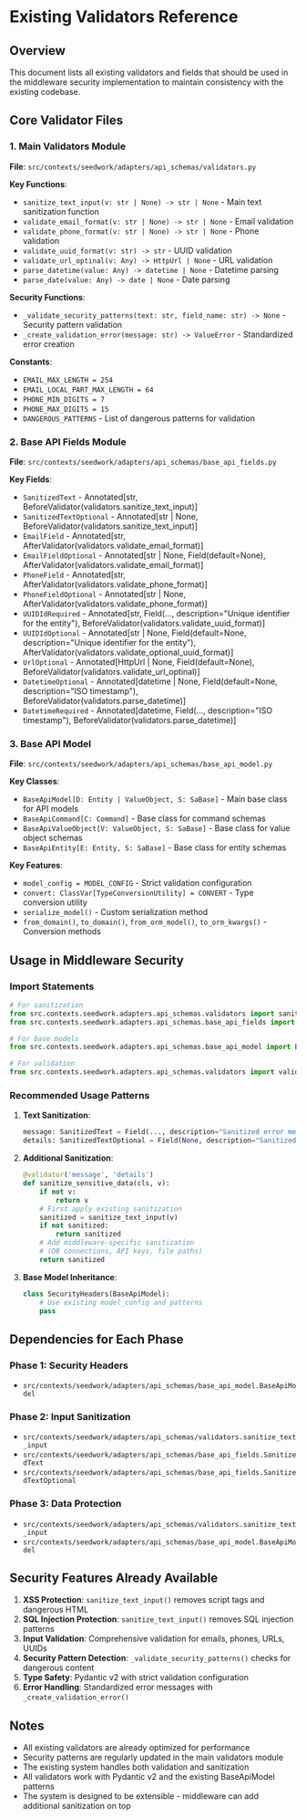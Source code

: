 # Existing Validators Reference

## Overview
This document lists all existing validators and fields that should be used in the middleware security implementation to maintain consistency with the existing codebase.

## Core Validator Files

### 1. Main Validators Module
**File**: `src/contexts/seedwork/adapters/api_schemas/validators.py`

**Key Functions**:
- `sanitize_text_input(v: str | None) -> str | None` - Main text sanitization function
- `validate_email_format(v: str | None) -> str | None` - Email validation
- `validate_phone_format(v: str | None) -> str | None` - Phone validation
- `validate_uuid_format(v: str) -> str` - UUID validation
- `validate_url_optinal(v: Any) -> HttpUrl | None` - URL validation
- `parse_datetime(value: Any) -> datetime | None` - Datetime parsing
- `parse_date(value: Any) -> date | None` - Date parsing

**Security Functions**:
- `_validate_security_patterns(text: str, field_name: str) -> None` - Security pattern validation
- `_create_validation_error(message: str) -> ValueError` - Standardized error creation

**Constants**:
- `EMAIL_MAX_LENGTH = 254`
- `EMAIL_LOCAL_PART_MAX_LENGTH = 64`
- `PHONE_MIN_DIGITS = 7`
- `PHONE_MAX_DIGITS = 15`
- `DANGEROUS_PATTERNS` - List of dangerous patterns for validation

### 2. Base API Fields Module
**File**: `src/contexts/seedwork/adapters/api_schemas/base_api_fields.py`

**Key Fields**:
- `SanitizedText` - Annotated[str, BeforeValidator(validators.sanitize_text_input)]
- `SanitizedTextOptional` - Annotated[str | None, BeforeValidator(validators.sanitize_text_input)]
- `EmailField` - Annotated[str, AfterValidator(validators.validate_email_format)]
- `EmailFieldOptional` - Annotated[str | None, Field(default=None), AfterValidator(validators.validate_email_format)]
- `PhoneField` - Annotated[str, AfterValidator(validators.validate_phone_format)]
- `PhoneFieldOptional` - Annotated[str | None, AfterValidator(validators.validate_phone_format)]
- `UUIDIdRequired` - Annotated[str, Field(..., description="Unique identifier for the entity"), BeforeValidator(validators.validate_uuid_format)]
- `UUIDIdOptional` - Annotated[str | None, Field(default=None, description="Unique identifier for the entity"), AfterValidator(validators.validate_optional_uuid_format)]
- `UrlOptional` - Annotated[HttpUrl | None, Field(default=None), BeforeValidator(validators.validate_url_optinal)]
- `DatetimeOptional` - Annotated[datetime | None, Field(default=None, description="ISO timestamp"), BeforeValidator(validators.parse_datetime)]
- `DatetimeRequired` - Annotated[datetime, Field(..., description="ISO timestamp"), BeforeValidator(validators.parse_datetime)]

### 3. Base API Model
**File**: `src/contexts/seedwork/adapters/api_schemas/base_api_model.py`

**Key Classes**:
- `BaseApiModel[D: Entity | ValueObject, S: SaBase]` - Main base class for API models
- `BaseApiCommand[C: Command]` - Base class for command schemas
- `BaseApiValueObject[V: ValueObject, S: SaBase]` - Base class for value object schemas
- `BaseApiEntity[E: Entity, S: SaBase]` - Base class for entity schemas

**Key Features**:
- `model_config = MODEL_CONFIG` - Strict validation configuration
- `convert: ClassVar[TypeConversionUtility] = CONVERT` - Type conversion utility
- `serialize_model()` - Custom serialization method
- `from_domain()`, `to_domain()`, `from_orm_model()`, `to_orm_kwargs()` - Conversion methods

## Usage in Middleware Security

### Import Statements
```python
# For sanitization
from src.contexts.seedwork.adapters.api_schemas.validators import sanitize_text_input
from src.contexts.seedwork.adapters.api_schemas.base_api_fields import SanitizedText, SanitizedTextOptional

# For base models
from src.contexts.seedwork.adapters.api_schemas.base_api_model import BaseApiModel

# For validation
from src.contexts.seedwork.adapters.api_schemas.validators import validate_email_format, validate_phone_format
```

### Recommended Usage Patterns

1. **Text Sanitization**:
   ```python
   message: SanitizedText = Field(..., description="Sanitized error message")
   details: SanitizedTextOptional = Field(None, description="Sanitized error details")
   ```

2. **Additional Sanitization**:
   ```python
   @validator('message', 'details')
   def sanitize_sensitive_data(cls, v):
       if not v:
           return v
       # First apply existing sanitization
       sanitized = sanitize_text_input(v)
       if not sanitized:
           return sanitized
       # Add middleware-specific sanitization
       # (DB connections, API keys, file paths)
       return sanitized
   ```

3. **Base Model Inheritance**:
   ```python
   class SecurityHeaders(BaseApiModel):
       # Use existing model_config and patterns
       pass
   ```

## Dependencies for Each Phase

### Phase 1: Security Headers
- `src/contexts/seedwork/adapters/api_schemas/base_api_model.BaseApiModel`

### Phase 2: Input Sanitization
- `src/contexts/seedwork/adapters/api_schemas/validators.sanitize_text_input`
- `src/contexts/seedwork/adapters/api_schemas/base_api_fields.SanitizedText`
- `src/contexts/seedwork/adapters/api_schemas/base_api_fields.SanitizedTextOptional`

### Phase 3: Data Protection
- `src/contexts/seedwork/adapters/api_schemas/validators.sanitize_text_input`
- `src/contexts/seedwork/adapters/api_schemas/base_api_model.BaseApiModel`

## Security Features Already Available

1. **XSS Protection**: `sanitize_text_input()` removes script tags and dangerous HTML
2. **SQL Injection Protection**: `sanitize_text_input()` removes SQL injection patterns
3. **Input Validation**: Comprehensive validation for emails, phones, URLs, UUIDs
4. **Security Pattern Detection**: `_validate_security_patterns()` checks for dangerous content
5. **Type Safety**: Pydantic v2 with strict validation configuration
6. **Error Handling**: Standardized error messages with `_create_validation_error()`

## Notes

- All existing validators are already optimized for performance
- Security patterns are regularly updated in the main validators module
- The existing system handles both validation and sanitization
- All validators work with Pydantic v2 and the existing BaseApiModel patterns
- The system is designed to be extensible - middleware can add additional sanitization on top
